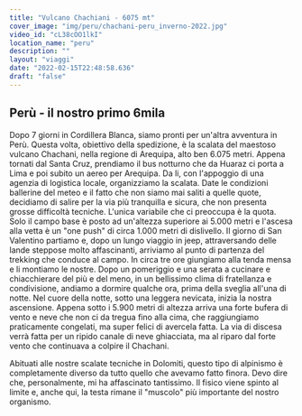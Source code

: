 ```yaml
---
title: "Vulcano Chachiani - 6075 mt"
cover_image: "img/peru/chachani-peru_inverno-2022.jpg"
video_id: "cL38cOO1lkI"
location_name: "peru"
description: ""
layout: "viaggi"
date: "2022-02-15T22:48:58.636"
draft: "false"
---
```


## Perù - il nostro primo 6mila

Dopo 7 giorni in Cordillera Blanca, siamo pronti per un'altra avventura in Perù. Questa volta, obiettivo della spedizione, è la scalata del maestoso vulcano Chachani, nella regione di Arequipa, alto ben 6.075 metri.
Appena tornati dal Santa Cruz, prendiamo il bus notturno che da Huaraz ci porta a Lima e poi subito un aereo per Arequipa.
Da li, con l'appoggio di una agenzia di logistica locale, organizziamo la scalata. Date le condizioni ballerine del meteo e il fatto che non siamo mai saliti a quelle quote, decidiamo di salire per la via più tranquilla e sicura, che non presenta grosse difficoltà tecniche. 
L'unica variabile che ci preoccupa è la quota. Solo il campo base è posto ad un'altezza superiore ai 5.000 metri e l'ascesa alla vetta è un "one push" di circa 1.000 metri di dislivello.
Il giorno di San Valentino partiamo e, dopo un lungo viaggio in jeep, attraversando delle lande steppose molto affascinanti, arriviamo al punto di partenza del trekking che conduce al campo. In circa tre ore giungiamo alla tenda mensa e li montiamo le nostre. Dopo un pomeriggio e una serata a cucinare e chiacchierare del più e del meno, in un bellissimo clima di fratellanza e condivisione, andiamo a dormire qualche ora, prima della sveglia all'una di notte.
Nel cuore della notte, sotto una leggera nevicata, inizia la nostra ascensione.
Appena sotto i 5.900 metri di altezza arriva una forte bufera di vento e neve che non ci da tregua fino alla cima, che raggiungiamo praticamente congelati, ma super felici di avercela fatta.
La via di discesa verrà fatta per un ripido canale di neve ghiacciata, ma al riparo dal forte vento che continuava a colpire il Chachani.

Abituati alle nostre scalate tecniche in Dolomiti, questo tipo di alpinismo è completamente diverso da tutto quello che avevamo fatto finora. Devo dire che, personalmente, mi ha affascinato tantissimo. Il fisico viene spinto al limite e, anche qui, la testa rimane il "muscolo" più importante del nostro organismo.